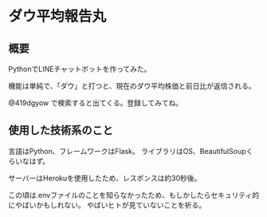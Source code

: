 # ダウ平均報告丸

## 概要
PythonでLINEチャットボットを作ってみた。

機能は単純で、「ダウ」と打つと、現在のダウ平均株価と前日比が返信される。

@419dgyow で検索すると出てくる。登録してみてね。

## 使用した技術系のこと

言語はPython、フレームワークはFlask。
ライブラリはOS、BeautifulSoupくらいなはず。

サーバーはHerokuを使用したため、レスポンスは約30秒後。

この頃は.envファイルのことを知らなかったため、もしかしたらセキュリティ的にやばいかもしれない。
やばいヒトが見ていないことを祈る。

